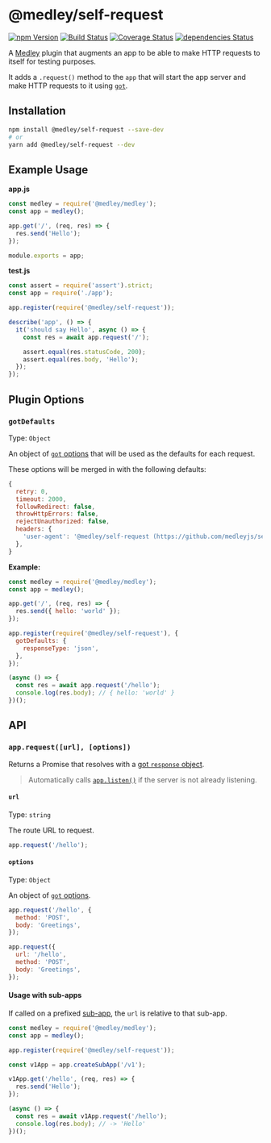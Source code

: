 # @medley/self-request

[![npm Version](https://img.shields.io/npm/v/@medley/self-request.svg)](https://www.npmjs.com/package/@medley/self-request)
[![Build Status](https://travis-ci.org/medleyjs/self-request.svg?branch=master)](https://travis-ci.org/medleyjs/self-request)
[![Coverage Status](https://coveralls.io/repos/github/medleyjs/self-request/badge.svg?branch=master)](https://coveralls.io/github/medleyjs/self-request?branch=master)
[![dependencies Status](https://img.shields.io/david/medleyjs/self-request.svg)](https://david-dm.org/medleyjs/self-request)

A [Medley](https://www.npmjs.com/package/@medley/medley) plugin that augments an app to be able to make HTTP requests to itself for testing purposes.

It adds a `.request()` method to the `app` that will start the app server and make HTTP requests to it using [`got`](https://www.npmjs.com/package/got).

## Installation

```sh
npm install @medley/self-request --save-dev
# or
yarn add @medley/self-request --dev
```

## Example Usage

**app.js**
```js
const medley = require('@medley/medley');
const app = medley();

app.get('/', (req, res) => {
  res.send('Hello');
});

module.exports = app;
```

**test.js**
```js
const assert = require('assert').strict;
const app = require('./app');

app.register(require('@medley/self-request'));

describe('app', () => {
  it('should say Hello', async () => {
    const res = await app.request('/');

    assert.equal(res.statusCode, 200);
    assert.equal(res.body, 'Hello');
  });
});
```

## Plugin Options

### `gotDefaults`

Type: `Object`

An object of [`got` options](https://www.npmjs.com/package/got#options) that will be used as the defaults for each request.

These options will be merged in with the following defaults:

```js
{
  retry: 0,
  timeout: 2000,
  followRedirect: false,
  throwHttpErrors: false,
  rejectUnauthorized: false,
  headers: {
    'user-agent': '@medley/self-request (https://github.com/medleyjs/self-request)',
  },
}
```

**Example:**

```js
const medley = require('@medley/medley');
const app = medley();

app.get('/', (req, res) => {
  res.send({ hello: 'world' });
});

app.register(require('@medley/self-request'), {
  gotDefaults: {
    responseType: 'json',
  },
});

(async () => {
  const res = await app.request('/hello');
  console.log(res.body); // { hello: 'world' }
})();
```

## API

### `app.request([url], [options])`

Returns a Promise that resolves with a [got `response` object](https://www.npmjs.com/package/got#response).

> Automatically calls [`app.listen()`](https://github.com/medleyjs/medley/blob/master/docs/App.md#listen) if the server is not already listening.

#### `url`

Type: `string`

The route URL to request.

```js
app.request('/hello');
```

#### `options`

Type: `Object`

An object of [`got` options](https://www.npmjs.com/package/got#options).

```js
app.request('/hello', {
  method: 'POST',
  body: 'Greetings',
});

app.request({
  url: '/hello',
  method: 'POST',
  body: 'Greetings',
});
```

#### Usage with sub-apps

If called on a prefixed [sub-app](https://github.com/medleyjs/medley/blob/master/docs/App.md#createsubapp),
the `url` is relative to that sub-app.

```js
const medley = require('@medley/medley');
const app = medley();

app.register(require('@medley/self-request'));

const v1App = app.createSubApp('/v1');

v1App.get('/hello', (req, res) => {
  res.send('Hello');
});

(async () => {
  const res = await v1App.request('/hello');
  console.log(res.body); // -> 'Hello'
})();
````
